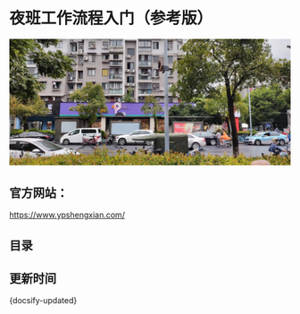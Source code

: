 # 夜班工作流程入门（参考版）

![](./resources/pic/about/门店3.jpeg)

## 官方网站：

https://www.ypshengxian.com/

## 目录



## 更新时间

{docsify-updated}
